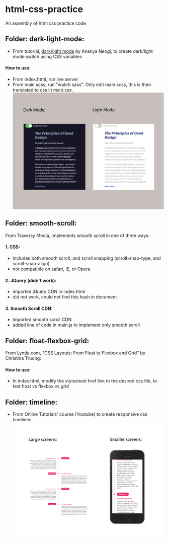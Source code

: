 # html-css-practice
An assembly of html css practice code

## Folder: dark-light-mode:
- From tutorial, [dark/light mode](https://dev.to/ananyaneogi/create-a-dark-light-mode-switch-with-css-variables-34l8) by Ananya Neogi, to create dark/light mode switch using CSS variables
#### How to use:
- From index.html, run live server
- From main.scss, run "watch sass". Only edit main.scss, this is then translated to css in main.css.
![screenshots of dark/light mode](./dark-light-mode/dark-light-preview.png)

## Folder: smooth-scroll:
From Traversy Media, implements smooth scroll in one of three ways:
#### 1. CSS: 
- includes both smooth scroll, and scroll snapping (scroll-snap-type, and scroll-snap-align)
- not compatible on safari, IE, or Opera

#### 2. JQuery (didn't work):
- imported jQuery CDN in index.html
- did not work, could not find this.hash in document

#### 3. Smooth Scroll CDN:
- imported smooth scroll CDN
- added line of code in main.js to implement only smooth scroll

## Folder: float-flexbox-grid:
From Lynda.com, "CSS Layouts: From Float to Flexbox and Grid" by Christina Truong:
#### How to use:
- In index.html, modify the stylesheet href link to the desired css file, to test float vs flexbox vs grid

## Folder: timeline:
- From Online Tutorials' course (Youtube) to create responsive css timelines
![screenshots of timeline design](./timeline/timeline-preview.png)
